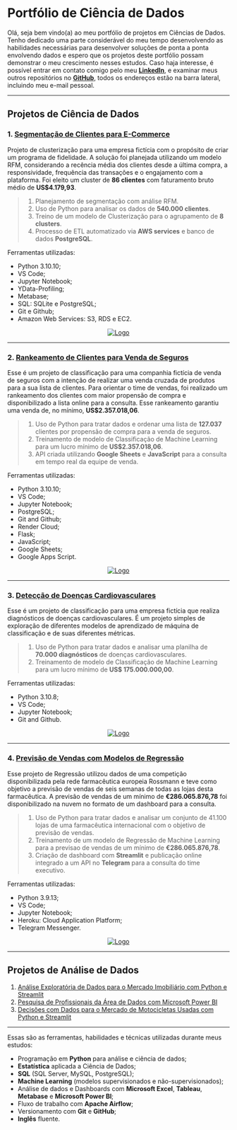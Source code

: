 # Portfólio de Ciência de Dados
Olá, seja bem vindo(a) ao meu portfólio de projetos em Ciências de Dados. Tenho dedicado uma parte considerável do meu tempo desenvolvendo as habilidades necessárias para desenvolver soluções de ponta a ponta envolvendo dados e espero que os projetos deste portfólio possam demonstrar o meu crescimento nesses estudos. Caso haja interesse, é possível entrar em contato comigo pelo meu [**LinkedIn**](https://www.linkedin.com/in/pablo-gomes-miranda/), e examinar meus outros repositórios no [**GitHub**](https://github.com/pgdemiranda/), todos os endereços estão na barra lateral, incluindo meu e-mail pessoal.


---

## **Projetos de Ciência de Dados**

### **1. [Segmentação de Clientes para E-Commerce](https://github.com/pgdemiranda/insiders)**

Projeto de clusterização para uma empresa fictícia com o propósito de criar um programa de fidelidade. A solução foi planejada utilizando um modelo RFM, considerando a recência média dos clientes desde a última compra, a responsividade, frequência das transações e o engajamento com a plataforma. Foi eleito um cluster de **86 clientes** com faturamento bruto médio de **US$4.179,93**.
> 1. Planejamento de segmentação com análise RFM.
> 2. Uso de Python para analisar os dados de **540.000 clientes**.
> 3. Treino de um modelo de Clusterização para o agrupamento de **8 clusters**.
> 4. Processo de ETL automatizado via **AWS services** e banco de dados **PostgreSQL**.

Ferramentas utilizadas:
- Python 3.10.10;
- VS Code;
- Jupyter Notebook;
- YData-Profiling;
- Metabase;
- SQL: SQLite e PostgreSQL;
- Git e Github;
- Amazon Web Services: S3, RDS e EC2.

<div align="center">
  <a href="https://github.com/pgdemiranda/insiders">
    <img src="images/insiders_logo.png?raw=true" alt="Logo">
  </a>
</div>

---
### **2. [Rankeamento de Clientes para Venda de Seguros](https://github.com/pgdemiranda/health_insurance-cs)**

Esse é um projeto de classificação para uma companhia fictícia de venda de seguros com a intenção de realizar uma venda cruzada de produtos para a sua lista de clientes. Para orientar o time de vendas, foi realizado um rankeamento dos clientes com maior propensão de compra e disponibilizado a lista online para a consulta. Esse rankeamento garantiu uma venda de, no mínimo, **US$2.357.018,06**.

> 1. Uso de Python para tratar dados e ordenar uma lista de **127.037** clientes por propensão de compra para a venda de seguros.
> 2. Treinamento de modelo de Classificação de Machine Learning para um lucro mínimo de **US$2.357.018,06**.
> 3. API criada utilizando **Google Sheets** e **JavaScript** para a consulta em tempo real da equipe de venda.

Ferramentas utilizadas:
- Python 3.10.10;
- VS Code;
- Jupyter Notebook;
- PostgreSQL;
- Git and Github;
- Render Cloud;
- Flask;
- JavaScript;
- Google Sheets;
-  Google Apps Script.

<div align="center">
  <a href="https://github.com/pgdemiranda/health_insurance-cs">
    <img src="images/sh_logo.png?raw=true" alt="Logo">
  </a>
</div>

---
### **3. [Detecção de Doenças Cardiovasculares](https://github.com/pgdemiranda/cardio_predictor)**

Esse é um projeto de classificação para uma empresa fictícia que realiza diagnósticos de doenças cardiovasculares. É um projeto simples de exploração de diferentes modelos de aprendizado de máquina de classificação e de suas diferentes métricas.

> 1. Uso de Python para tratar dados e analisar uma planilha de **70.000 diagnósticos** de doenças cardiovasculares.
> 2. Treinamento de modelo de Classificação de Machine Learning para um lucro mínimo de **US$ 175.000.000,00**.

Ferramentas utilizadas:
- Python 3.10.8;
- VS Code;
- Jupyter Notebook;
- Git and Github.

<div align="center">
  <a href="https://github.com/pgdemiranda/cardio_predictor">
    <img src="images/logo_cardio.png?raw=true" alt="Logo">
  </a>
</div>

---
### **4. [Previsão de Vendas com Modelos de Regressão](https://github.com/pgdemiranda/rossmann-sales)**

Esse projeto de Regressão utilizou dados de uma competição disponibilizada pela rede farmacêutica europeia Rossmann e teve como objetivo a previsão de vendas de seis semanas de todas as lojas desta farmacêutica. A previsão de vendas de um mínimo de **€286.065.876,78** foi disponibilizado na nuvem no formato de um dashboard para a consulta.

> 1. Uso de Python para tratar dados e analisar um conjunto de 41.100 lojas de uma farmacêutica internacional com o objetivo de previsão de vendas.
> 2. Treinamento de um modelo de Regressão de Machine Learning para a previsao de vendas de um mínimo de **€286.065.876,78**.
> 3. Criação de dashboard com **Streamlit** e publicação online integrado a um API no **Telegram** para a consulta do time executivo.

Ferramentas utilizadas: 

- Python 3.9.13;
- VS Code;
- Jupyter Notebook;
- Heroku: Cloud Application Platform;
- Telegram Messenger.


<div align="center">
  <a href="https://github.com/pgdemiranda/rossmann-sales">
    <img src="images/ross_logo.png?raw=true" alt="Logo">
  </a>
</div>

---
## **Projetos de Análise de Dados**
1. [Análise Exploratória de Dados para o Mercado Imobiliário com Python e Streamlit](https://github.com/pgdemiranda/house_rocket)
2. [Pesquisa de Profissionais da Área de Dados com Microsoft Power BI](https://github.com/pgdemiranda/da_data_survey)
3. [Decisões com Dados para o Mercado de Motocicletas Usadas com Python e Streamlit](https://github.com/pgdemiranda/data_motors)

---
Essas são as ferramentas, habilidades e técnicas utilizadas durante meus estudos:
- Programação em **Python** para análise e ciência de dados;
- **Estatística** aplicada a Ciência de Dados;
- **SQL** (SQL Server, MySQL, PostgreSQL);
- **Machine Learning** (modelos supervisionados e não-supervisionados);
- Análise de dados e Dashboards com **Microsoft Excel**, **Tableau**, **Metabase** e **Microsoft Power BI**;
- Fluxo de trabalho com **Apache Airflow**;
- Versionamento com **Git** e **GitHub**;
- **Inglês** fluente.
